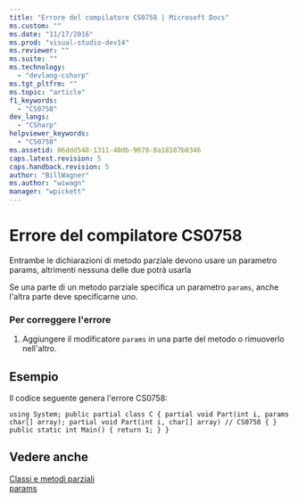```yaml
---
title: "Errore del compilatore CS0758 | Microsoft Docs"
ms.custom: ""
ms.date: "11/17/2016"
ms.prod: "visual-studio-dev14"
ms.reviewer: ""
ms.suite: ""
ms.technology: 
  - "devlang-csharp"
ms.tgt_pltfrm: ""
ms.topic: "article"
f1_keywords: 
  - "CS0758"
dev_langs: 
  - "CSharp"
helpviewer_keywords: 
  - "CS0758"
ms.assetid: 06ddd548-1311-40db-9078-8a18107b8346
caps.latest.revision: 5
caps.handback.revision: 5
author: "BillWagner"
ms.author: "wiwagn"
manager: "wpickett"
---
```

# Errore del compilatore CS0758
Entrambe le dichiarazioni di metodo parziale devono usare un parametro params, altrimenti nessuna delle due potrà usarla  
  
 Se una parte di un metodo parziale specifica un parametro `params`, anche l'altra parte deve specificarne uno.  
  
### Per correggere l'errore  
  
1.  Aggiungere il modificatore `params` in una parte del metodo o rimuoverlo nell'altro.  
  
## Esempio  
 Il codice seguente genera l'errore CS0758:  
  
```  
using System; public partial class C { partial void Part(int i, params char[] array); partial void Part(int i, char[] array) // CS0758 { } public static int Main() { return 1; } }  
```  
  
## Vedere anche  
 [Classi e metodi parziali](/dotnet/csharp/programming-guide/classes-and-structs/partial-classes-and-methods)   
 [params](/dotnet/csharp/language-reference/keywords/params)